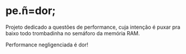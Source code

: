 # pe.ñ=dor;
Projeto dedicado a questões de performance, cuja intenção é puxar pra baixo todo trombadinha no semáforo da memória RAM.

Performance negligenciada é dor!
